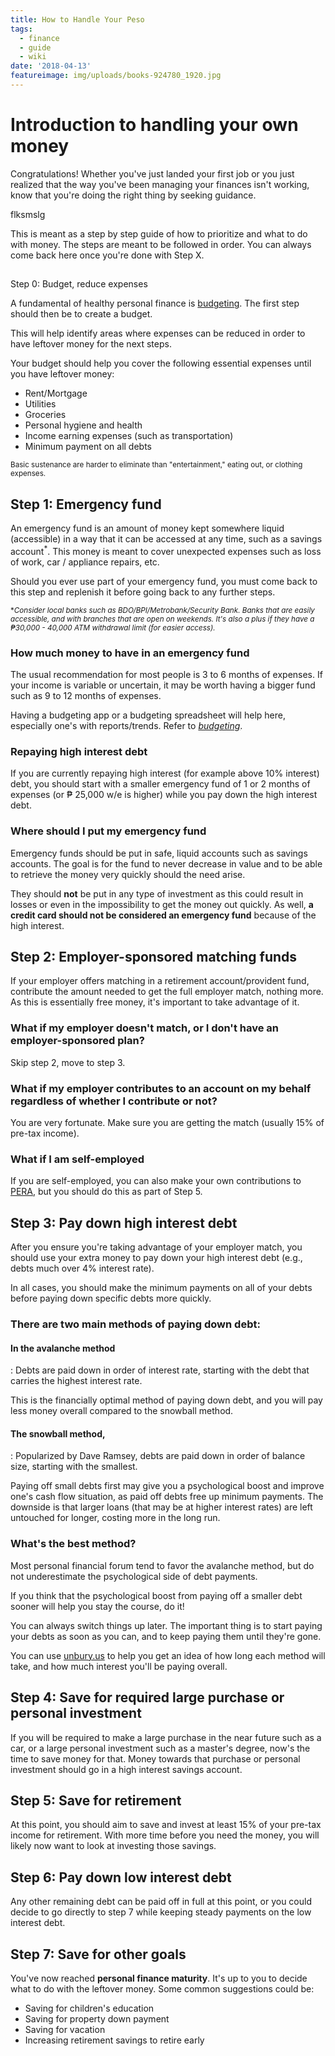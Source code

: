 ```yaml
---
title: How to Handle Your Peso
tags:
  - finance
  - guide
  - wiki
date: '2018-04-13'
featureimage: img/uploads/books-924780_1920.jpg
---
```

# Introduction to handling your own money

Congratulations! Whether you've just landed your first job or you just realized that the way you've been managing your finances isn't working, know that you're doing the right thing by seeking guidance. 

flksmslg 

This is meant as a step by step guide of how to prioritize and what to do with money. The steps are meant to be followed in order. You can always come back here once you're done with Step X.

<!--more-->

## 
Step 0: Budget, reduce expenses

A fundamental of healthy personal finance is [budgeting](<>). The first step should then be to create a budget.

This will help identify areas where expenses can be reduced in order to have leftover money for the next steps.

Your budget should help you cover the following essential expenses until you have leftover money:

* Rent/Mortgage
* Utilities
* Groceries
* Personal hygiene and health
* Income earning expenses (such as transportation)
* Minimum payment on all debts

<sup>Basic sustenance are harder to eliminate than "entertainment," eating out, or clothing expenses.</sup>

## Step 1: Emergency fund

An emergency fund is an amount of money kept somewhere liquid (accessible) in a way that it can be accessed at any time, such as a savings account<sup>*</sup>. This money is meant to cover unexpected expenses such as loss of work, car / appliance repairs, etc.

Should you ever use part of your emergency fund, you must come back to this step and replenish it before going back to any further steps.

<sup>*_Consider local banks such as BDO/BPI/Metrobank/Security Bank. Banks that are easily accessible, and with branches that are open on weekends. It's also a plus if they have a ₱30,000 - 40,000 ATM withdrawal limit (for easier access)._</sup>

### How much money to have in an emergency fund

The usual recommendation for most people is 3 to 6 months of expenses. If your income is variable or uncertain, it may be worth having a bigger fund such as 9 to 12 months of expenses.

Having a budgeting app or a budgeting spreadsheet will help here, especially one's with reports/trends. Refer to [_budgeting_](<>).

### Repaying high interest debt

If you are currently repaying high interest (for example above 10% interest) debt, you should start with a smaller emergency fund of 1 or 2 months of expenses (or ₱ 25,000 w/e is higher) while you pay down the high interest debt.

### Where should I put my emergency fund

Emergency funds should be put in safe, liquid accounts such as savings accounts. The goal is for the fund to never decrease in value and to be able to retrieve the money very quickly should the need arise.

They should **not** be put in any type of investment as this could result in losses or even in the impossibility to get the money out quickly. As well, **a credit card should not be considered an emergency fund** because of the high interest.

## Step 2: Employer-sponsored matching funds

If your employer offers matching in a retirement account/provident fund, contribute the amount needed to get the full employer match, nothing more. As this is essentially free money, it's important to take advantage of it.

### What if my employer doesn't match, or I don't have an employer-sponsored plan?

Skip step 2, move to step 3.

### What if my employer contributes to an account on my behalf regardless of whether I contribute or not?

You are very fortunate. Make sure you are getting the match (usually 15% of pre-tax income).

### What if I am self-employed

If you are self-employed, you can also make your own contributions to [PERA](/retirement/2018/04/13/what-is-pera.html), but you should do this as part of Step 5.

## Step 3: Pay down high interest debt

After you ensure you're taking advantage of your employer match, you should use your extra money to pay down your high interest debt (e.g., debts much over 4% interest rate).

In all cases, you should make the minimum payments on all of your debts before paying down specific debts more quickly.

### There are two main methods of paying down debt:

#### In the **avalanche method**
: Debts are paid down in order of interest rate, starting with the debt that carries the highest interest rate.

This is the financially optimal method of paying down debt, and you will pay less money overall compared to the snowball method.

#### The **snowball method**,
: Popularized by Dave Ramsey, debts are paid down in order of balance size, starting with the smallest.

Paying off small debts first may give you a psychological boost and improve one's cash flow situation, as paid off debts free up minimum payments. The downside is that larger loans (that may be at higher interest rates) are left untouched for longer, costing more in the long run.

### What's the best method?

Most personal financial forum tend to favor the avalanche method, but do not underestimate the psychological side of debt payments.

If you think that the psychological boost from paying off a smaller debt sooner will help you stay the course, do it!

You can always switch things up later. The important thing is to start paying your debts as soon as you can, and to keep paying them until they're gone.

You can use [unbury.us](unbury.us) to help you get an idea of how long each method will take, and how much interest you'll be paying overall.

## Step 4: Save for required large purchase or personal investment

If you will be required to make a large purchase in the near future such as a car, or a large personal investment such as a master's degree, now's the time to save money for that. Money towards that purchase or personal investment should go in a high interest savings account.

## Step 5: Save for retirement

At this point, you should aim to save and invest at least 15% of your pre-tax income for retirement. With more time before you need the money, you will likely now want to look at investing those savings.

## Step 6: Pay down low interest debt

Any other remaining debt can be paid off in full at this point, or you could decide to go directly to step 7 while keeping steady payments on the low interest debt.

## Step 7: Save for other goals

You've now reached **personal finance maturity**. It's up to you to decide what to do with the leftover money. Some common suggestions could be:

* Saving for children's education
* Saving for property down payment
* Saving for vacation
* Increasing retirement savings to retire early
